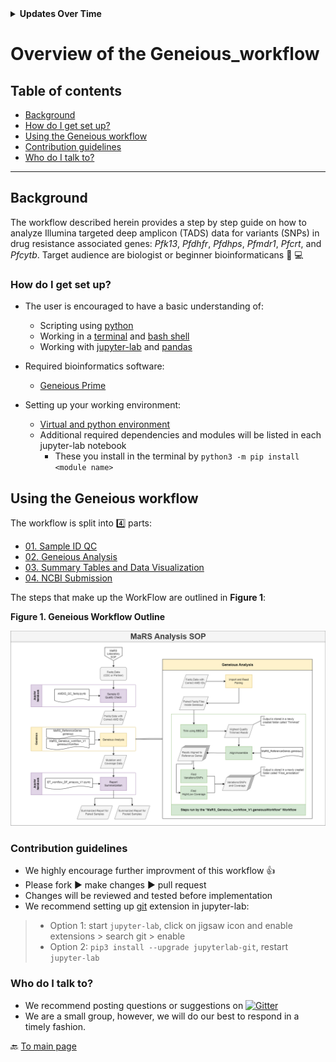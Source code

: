 
<details>
  <summary><strong>Updates Over Time</strong></summary>

> Author: @ET 4/5/22 :goat:  
>> Edited: @MB 4/21/23 
----
>#### To Do ####

>#### Completed Activity ✓ ####

- [x] Updated readme to include Table of Contents
- [x] Updated readme to follow similar structure as all other readme files
- [x] Added MaRS Analysis workflow diagram to readme

------
</details>


# Overview of the Geneious_workflow

## Table of contents ## 


 * [Background](#Background)
 * [How do I get set up?](#Setup)
 * [Using the Geneious workflow](#GeneiousWorkflow)
 * [Contribution guidelines](#Guidelines)
 * [Who do I talk to?](#Contact)

 * * *


<a id="Background"></a>

## Background ##

The workflow described herein provides a step by step guide on how to analyze Illumina targeted deep amplicon (TADS) data for variants (SNPs) in drug resistance associated genes: _Pfk13_, _Pfdhfr_, _Pfdhps_, _Pfmdr1_, _Pfcrt_, and _Pfcytb_. Target audience are biologist or beginner bioinformaticans :beginner: :computer:


<a id="Setup"></a>

### How do I get set up? ###
* The user is encouraged to have a basic understanding of:
  * Scripting using [python](https://realpython.com/learning-paths/writing-pythonic-code/)
  * Working in a [terminal](https://mrkaluzny.com/blog/terminal-101-getting-started-with-terminal/) and [bash shell](https://linuxconfig.org/bash-scripting-tutorial-for-beginners)
  * Working with [jupyter-lab](https://pandas.pydata.org/getting_started.html) and [pandas](https://realpython.com/search?q=pandas)


* Required bioinformatics software:   
  * [Geneious Prime](https://www.geneious.com/prime/)


* Setting up your working environment:
  * [Virtual and python environment](https://github.com/CDCgov/MaRS/blob/master/Geneious_workflow/py_ve_setup.md)
  * Additional required dependencies and modules will be listed in each jupyter-lab notebook
    * These you install in the terminal by `python3 -m pip install <module name>`


<a id="GeneiousWorkflow"></a>

## Using the Geneious workflow ##
The workflow is split into :four: parts:
* [01. Sample ID QC](https://github.com/CDCgov/MaRS/blob/master/Geneious_workflow/01_sample_ID_QC/)
* [02. Geneious Analysis](https://github.com/CDCgov/MaRS/tree/master/Geneious_workflow/02_geneious_analysis)
* [03. Summary Tables and Data Visualization](https://github.com/CDCgov/MaRS/tree/master/Geneious_workflow/03_geneious_reports)
* [04. NCBI Submission](https://github.com/CDCgov/MaRS/tree/master/Geneious_workflow/05_ncbi_submission)

The steps that make up the WorkFlow are outlined in **Figure 1**:

**Figure 1. Geneious Workflow Outline**

<img
  src="/images/MaRS_analysis_workflow.png"
  width="600">


<a id="Guidelines"></a>

### Contribution guidelines ###

* We highly encourage further improvment of this workflow  :thumbsup:
* Please fork :arrow_forward: make changes :arrow_forward: pull request
* Changes will be reviewed and tested before implementation
* We recommend setting up [git](https://www.atlassian.com/git) extension in jupyter-lab:
>   * Option 1: start `jupyter-lab`, click on jigsaw icon and enable extensions > search git > enable
>   * Option 2: `pip3 install --upgrade jupyterlab-git`, restart `jupyter-lab`



<a id="Contact"></a>

### Who do I talk to? ###
* We recommend posting questions or suggestions on
<a id="gitter"></a>
[![Gitter](https://badges.gitter.im/placeholder.svg)](https://gitter.im/placeholder?utm_source=badge&utm_medium=badge&utm_campaign=pr-badge)
* We are a small group, however, we will do our best to respond in a timely fashion.  

:back: [To main page](https://github.com/CDCgov/MaRS)




